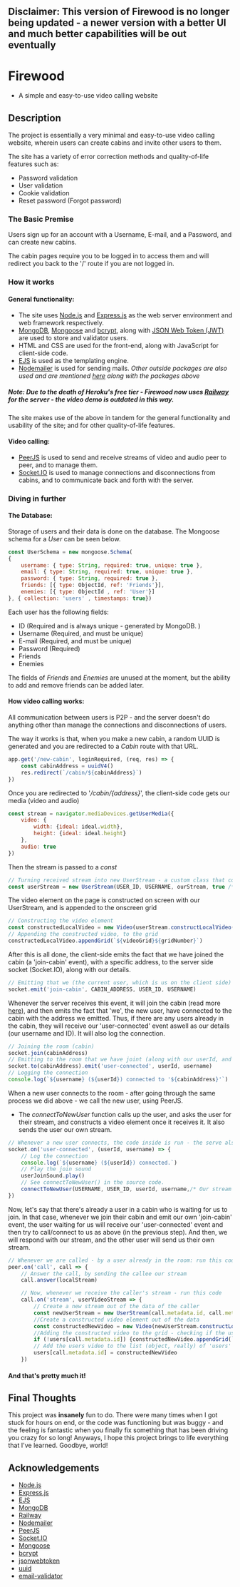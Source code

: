 ## Disclaimer: This version of Firewood is no longer being updated - a newer version with a better UI and much better capabilities will be out eventually


# Firewood
- A simple and easy-to-use video calling website

## Description

The project is essentially a very minimal and easy-to-use video calling website,
wherein users can create cabins and invite other users to them.

The site has a variety of error correction methods and quality-of-life features such as:
- Password validation
- User validation
- Cookie validation
- Reset password (Forgot password)

### The Basic Premise
Users sign up for an account with a Username, E-mail, and a Password, and can create
new cabins.

The cabin pages require you to be logged in to access them and will redirect you back to the '/' route if you are not logged in.

### How it works
#### General functionality:
- The site uses [Node.js](https://nodejs.org/en/) and [Express.js](https://expressjs.com/) as the web server environment and web framework respectively.
- [MongoDB](https://www.mongodb.com/), [Mongoose](https://mongoosejs.com/) and [bcrypt](https://www.npmjs.com/package/bcrypt), along with [JSON Web Token (JWT)](https://www.npmjs.com/package/jsonwebtoken) are used to store and validator users.
- HTML and CSS are used for the front-end, along with JavaScript for client-side code.
- [EJS](https://ejs.co/) is used as the templating engine.
- [Nodemailer](https://nodemailer.com/) is used for sending mails.
*Other outside packages are also used and are mentioned [here](#acknowledgements) along with the packages above*
##### *Note: Due to the death of Heroku's free tier - Firewood now uses [Railway](https://railway.app/) for the server - the video demo is outdated in this way.*
The site makes use of the above in tandem for the general functionality and usability of the site; and
for other quality-of-life features.

#### Video calling:
- [PeerJS](https://peerjs.com/) is used to send and receive streams of video and audio peer to peer, and to manage them.
- [Socket.IO](https://socket.io/) is used to manage connections and disconnections from cabins, and to communicate back and forth with the server.

### Diving in further
#### The Database:
Storage of users and their data is done on the database. The Mongoose schema for a *User* can be seen below.
```javascript
const UserSchema = new mongoose.Schema(
{
    username: { type: String, required: true, unique: true },
    email: { type: String, required: true, unique: true },
    password: { type: String, required: true },
    friends: [{ type: ObjectId, ref: 'Friends'}],
    enemies: [{ type: ObjectId , ref: 'User'}]
}, { collection: 'users' , timestamps: true})
```

Each user has the following fields:
- ID (Required and is always unique - generated by MongoDB. )
- Username (Required, and must be unique)
- E-mail (Required, and must be unique)
- Password (Required)
- Friends
- Enemies

The fields of *Friends* and *Enemies* are unused at the moment, but the ability to add and remove friends can be added later.

#### How video calling works:
All communication between users is P2P - and the server doesn't do anything other than manage the connections and disconnections of users.

The way it works is that, when you make a new cabin, a random UUID is generated and you are redirected to a *Cabin* route with that URL.
```javascript
app.get('/new-cabin', loginRequired, (req, res) => {
    const cabinAddress = uuidV4()
    res.redirect(`/cabin/${cabinAddress}`)
})
```

Once you are redirected to '*/cabin/{address}*', the client-side code gets our media (video and audio)
```javascript
const stream = navigator.mediaDevices.getUserMedia({
    video: {
        width: {ideal: ideal.width},
        height: {ideal: ideal.height}
    },
    audio: true
})
```

Then the stream is passed to a *const*
```javascript
// Turning received stream into new UserStream - a custom class that contains data about a stream
const userStream = new UserStream(USER_ID, USERNAME, ourStream, true /* true here means that this is our own stream*/)
```

The video element on the page is constructed on screen with our UserStream, and is appended to the onscreen grid
```javascript
// Constructing the video element
const constructedLocalVideo = new Video(userStream.constructLocalVideo(/* This is the text that the text-box should have ->*/ `You (${USERNAME})`))
// Appending the constructed video, to the grid
constructedLocalVideo.appendGrid(`${videoGrid}${gridNumber}`)
```

After this is all done, the client-side emits the fact that we have joined the cabin (a 'join-cabin' event), with a specific address, to the server side socket (Socket.IO), along with our details.
```javascript
// Emitting that we (the current user, which is us on the client side) have joined this specific cabin; and here are our details (id, username)
socket.emit('join-cabin', CABIN_ADDRESS, USER_ID, USERNAME)
```

Whenever the server receives this event, it will join the cabin (read more [here](https://socket.io/docs/v3/rooms/)), and then emits the fact that 'we', the new user, have connected to the cabin with the address we emitted. Thus, if there are any users already in the cabin, they will receive our 'user-connected' event aswell as our details (our username and ID). It will also log the connection.
```javascript
// Joining the room (cabin)
socket.join(cabinAddress)
// Emitting to the room that we have joint (along with our userId, and username)
socket.to(cabinAddress).emit('user-connected', userId, username)
// Logging the connection
console.log(`${username} (${userId}) connected to '${cabinAddress}'`)
```

When a new user connects to the room - after going through the same process we did above - we call the new user, using PeerJS.
- The *connectToNewUser* function calls up the user, and asks the user for their stream, and constructs a video element once it receives it. It also sends the user our own stream.
```javascript
// Whenever a new user connects, the code inside is run - the serve also passes through to us the username and id of the new user who connected.
socket.on('user-connected', (userId, username) => {
    // Log the connection
    console.log(`${username} (${userId}) connected.`)
    // Play the join sound
    userJoinSound.play()
    // See connectToNewUser() in the source code.
    connectToNewUser(USERNAME, USER_ID, userId, username,/* Our stream -> */ stream)
})
```

Now, let's say that there's already a user in a cabin who is waiting for us to join. In that case, whenever we join their cabin and emit our own 'join-cabin' event, the user waiting for us will receive our 'user-connected' event and then try to call/connect to us as above (in the previous step).
And then, we will respond with our stream, and the other user will send us their own stream.

```javascript
// Whenever we are called - by a user already in the room: run this code.
peer.on('call', call => {
    // Answer the call, by sending the callee our stream
    call.answer(localStream)

    // Now, whenever we receive the caller's stream - run this code
    call.on('stream', userVideoStream => {
        // Create a new stream out of the data of the caller
        const newUserStream = new UserStream(call.metadata.id, call.metadata.username, userVideoStream)
        //Create a constructed video element out of the data
        const constructedNewVideo = new Video(newUserStream.constructLocalVideo())
        //Adding the constructed video to the grid - checking if the user is already added to the grid/alraedy initialized in our 'users' object
        if (!users[call.metadata.id]) {constructedNewVideo.appendGrid(`${videoGrid}${gridNumber}`); calculateGrid()}
        // Add the users video to the list (object, really) of 'users' so that we don't accidentally add multiple of his video elements.
        users[call.metadata.id] = constructedNewVideo
    })
```

#### And that's pretty much it!

## Final Thoughts
This project was **insanely** fun to do. There were many times when I got stuck for hours on end, or the code was functioning but was buggy - and the feeling is fantastic when you finally fix something that has been driving you crazy for so long! Anyways, I hope this project brings to life everything that I've learned. Goodbye, world!

## Acknowledgements

 - [Node.js](https://nodejs.org/en/)
 - [Express.js](https://expressjs.com/)
 - [EJS](https://ejs.co/)
 - [MongoDB](https://www.mongodb.com/)
 - [Railway](https://railway.app/)
 - [Nodemailer](https://nodemailer.com/)
 - [PeerJS](https://peerjs.com/)
 - [Socket.IO](https://socket.io/)
 - [Mongoose](https://mongoosejs.com/)
 - [bcrypt](https://www.npmjs.com/package/bcrypt)
 - [jsonwebtoken](https://www.npmjs.com/package/jsonwebtoken)
 - [uuid](https://www.npmjs.com/package/uuid)
 - [email-validator](https://www.npmjs.com/package/email-validator)
